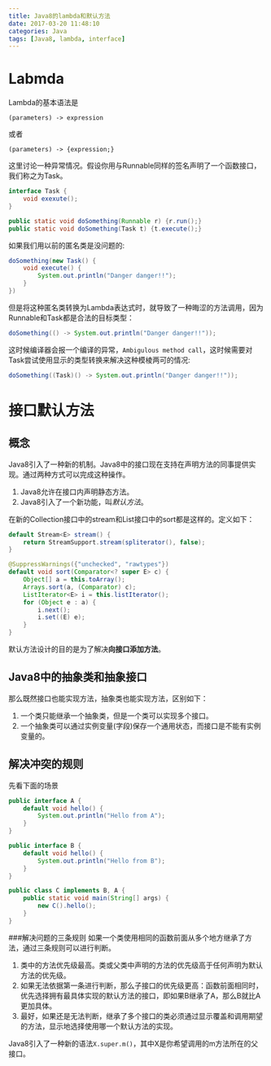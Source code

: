```yaml
---
title: Java8的lambda和默认方法
date: 2017-03-20 11:48:10
categories: Java
tags: [Java8, lambda, interface]
---
```


# Labmda
Lambda的基本语法是

`(parameters) -> expression`

或者

`(parameters) -> {expression;}`


这里讨论一种异常情况。假设你用与Runnable同样的签名声明了一个函数接口，我们称之为Task。

```Java
interface Task {
    void exexute();
}

public static void doSomething(Runnable r) {r.run();}
public static void doSomething(Task t) {t.execute();}
```
如果我们用以前的匿名类是没问题的:
```Java
doSomething(new Task() {
    void execute() {
        System.out.println("Danger danger!!");
    }
})
```
但是将这种匿名类转换为Lambda表达式时，就导致了一种晦涩的方法调用，因为Runnable和Task都是合法的目标类型：

```Java
doSomething(() -> System.out.println("Danger danger!!"));
```

这时候编译器会报一个编译的异常，`Ambigulous method call`，这时候需要对Task尝试使用显示的类型转换来解决这种模棱两可的情况:

```Java
doSomething((Task)() -> System.out.println("Danger danger!!"));
```

# 接口默认方法
## 概念
Java8引入了一种新的机制。Java8中的接口现在支持在声明方法的同事提供实现。通过两种方式可以完成这种操作。
1. Java8允许在接口内声明静态方法。
2. Java8引入了一个新功能，叫*默认方法*。

在新的Collection接口中的stream和List接口中的sort都是这样的。定义如下：

```Java
default Stream<E> stream() {
    return StreamSupport.stream(spliterator(), false);
}

@SuppressWarnings({"unchecked", "rawtypes"})
default void sort(Comparator<? super E> c) {
    Object[] a = this.toArray();
    Arrays.sort(a, (Comparator) c);
    ListIterator<E> i = this.listIterator();
    for (Object e : a) {
        i.next();
        i.set((E) e);
    }
}
```

默认方法设计的目的是为了解决**向接口添加方法**。

## Java8中的抽象类和抽象接口
那么既然接口也能实现方法，抽象类也能实现方法，区别如下：
1. 一个类只能继承一个抽象类，但是一个类可以实现多个接口。
2. 一个抽象类可以通过实例变量(字段)保存一个通用状态，而接口是不能有实例变量的。

## 解决冲突的规则
先看下面的场景
```Java
public interface A {
    default void hello() {
        System.out.println("Hello from A");
    }
}

public interface B {
    default void hello() {
        System.out.println("Hello from B");
    }
}

public class C implements B, A {
    public static void main(String[] args) {
        new C().hello();
    }
}
```

###解决问题的三条规则
如果一个类使用相同的函数前面从多个地方继承了方法，通过三条规则可以进行判断。
1. 类中的方法优先级最高。类或父类中声明的方法的优先级高于任何声明为默认方法的优先级。
2. 如果无法依据第一条进行判断，那么子接口的优先级更高：函数前面相同时，优先选择拥有最具体实现的默认方法的接口，即如果B继承了A，那么B就比A更加具体。
3. 最好，如果还是无法判断，继承了多个接口的类必须通过显示覆盖和调用期望的方法，显示地选择使用哪一个默认方法的实现。

Java8引入了一种新的语法`X.super.m()`，其中X是你希望调用的m方法所在的父接口。

